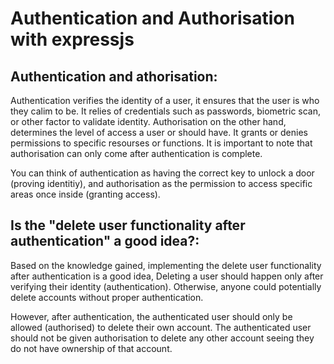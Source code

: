 # **Authentication and Authorisation with expressjs**



## Authentication and athorisation:

Authentication verifies the identity of a user, it ensures that the user is who they calim to be. It relies of credentials such as passwords, biometric scan, or other factor to validate identity. Authorisation on the other hand, determines the level of access a user or should have. It grants or denies permissions to specific resourses or functions. It is important to note that authorisation can only come after authentication is complete.

You can think of authentication as having the correct key to unlock a door (proving identitiy), and authorisation as the permission to access specific areas once inside (granting access).


## Is the "delete user functionality after authentication" a good idea?:

Based on the knowledge gained, implementing the delete user functionality after authentication is a good idea,  Deleting a user should happen only after verifying their identity (authentication). Otherwise, anyone could potentially delete accounts without proper authentication. 

However, after authentication, the authenticated user should only be allowed (authorised) to delete their own account. The authenticated user should not be given authorisation to delete any other account seeing they do not have ownership of that account.
